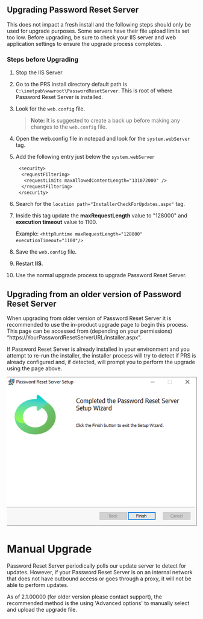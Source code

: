 [title]: # (Upgrade)
[tags]: # (upgrade)
[priority]: # (109)
## Upgrading Password Reset Server 

This does not impact a fresh install and the following steps should only be used for upgrade purposes. Some servers have their file upload limits set too low. Before upgrading, be sure to check your IIS server and web application settings to ensure the upgrade process completes.

### Steps before Upgrading

1. Stop the IIS Server
1. Go to the PRS install directory default path is `C:\inetpub\wwwroot\PasswordResetServer`. This is root of where Password Reset Server is installed.
1. Look for the `web.config` file.

   >**Note:** It is suggested to create a back up before making any changes to the `web.config` file.

1. Open the web.config file in notepad and look for the `system.webServer` tag.
1. Add the following entry just below the `system.webServer`

   ```
    <security>
     <requestFiltering>
      <requestLimits maxAllowedContentLength="131072000" />
     </requestFiltering>
    </security>
   ```

1. Search for the `location path="InstallerCheckForUpdates.aspx"` tag.
1. Inside this tag update the __maxRequestLength__ value to "128000"
  and __execution timeout__ value to 1100.

   Example:
`<httpRuntime maxRequestLength="128000" executionTimeout="1100"/>`

1. Save the `web.config` file.
1. Restart __IIS__.
1. Use the normal upgrade process to upgrade Password Reset Server.

## Upgrading from an older version of Password Reset Server

When upgrading from older version of Password Reset Server it is recommended to use the in-product upgrade page to begin this process. This page can be accessed from (depending on your permissions) “https://YourPasswordResetServerURL/installer.aspx".

If Password Reset Server is already installed in your environment and you attempt to re-run the installer, the installer process will try to detect if PRS is already configured and, if detected, will prompt you to perform the upgrade using the page above.

   ![tag](images/PrsInstaller_09.png)

# Manual Upgrade

Password Reset Server periodically polls our update server to detect for updates. However, if your Password Reset Server is on an internal network that does not have outbound access or goes through a proxy, it will not be able to perform updates.

As of 2.1.00000 (for older version please contact support), the recommended method is the using 'Advanced options' to manually select and upload the upgrade file.
